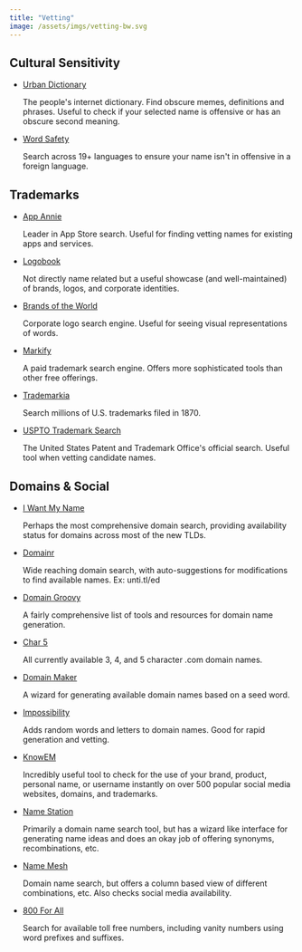 ```yaml
---
title: "Vetting"
image: /assets/imgs/vetting-bw.svg
---
```


Cultural Sensitivity
--------------------

- [Urban Dictionary](http://www.urbandictionary.com/)

  The people's internet dictionary. Find obscure memes, definitions and phrases. Useful to check if your selected name is offensive or has an obscure second meaning.

- [Word Safety](http://wordsafety.com/)

  Search across 19+ languages to ensure your name isn't in offensive in a foreign language.

Trademarks
----------

- [App Annie](https://www.appannie.com)

  Leader in App Store search. Useful for finding vetting names for existing apps and services.

- [Logobook](http://www.logobook.com/)

  Not directly name related but a useful showcase (and well-maintained) of brands, logos, and corporate identities.

- [Brands of the World](https://www.brandsoftheworld.com/)

  Corporate logo search engine. Useful for seeing visual representations of words.

- [Markify](http://www.markify.com/)

  A paid trademark search engine. Offers more sophisticated tools than other free offerings.

- [Trademarkia](http://www.trademarkia.com/)

  Search millions of U.S. trademarks filed in 1870.

- [USPTO Trademark Search](http://tmsearch.uspto.gov/bin/gate.exe?f=tess&state=4802:5z1ttd.1.1)

  The United States Patent and Trademark Office's official search. Useful tool when vetting candidate names.

Domains & Social
----------------

- [I Want My Name](https://iwantmyname.com/)

  Perhaps the most comprehensive domain search, providing availability
  status for domains across most of the new TLDs.

- [Domainr](https://domainr.com/)

  Wide reaching domain search, with auto-suggestions for modifications
  to find available names. Ex: unti.tl/ed

- [Domain Groovy](http://domaingroovy.com/)

  A fairly comprehensive list of tools and resources for domain name generation.

- [Char 5](http://www.char5.com/)

  All currently available 3, 4, and 5 character .com domain names.

- [Domain Maker](http://www.bustaname.com/word_maker)

  A wizard for generating available domain names based on a seed word.

- [Impossibility](http://impossibility.org/)

  Adds random words and letters to domain names. Good for rapid
  generation and vetting.

- [KnowEM](http://knowem.com/checkusernames.php?u=svpply)
  
  Incredibly useful tool to check for the use of your brand, product,
  personal name, or username instantly on over 500 popular social
  media websites, domains, and trademarks.

- [Name Station](http://www.namestation.com/)

  Primarily a domain name search tool, but has a wizard like interface
  for generating name ideas and does an okay job of offering synonyms,
  recombinations, etc.

- [Name Mesh](http://www.namemesh.com/)

  Domain name search, but offers a column based view of different
  combinations, etc. Also checks social media availability.
  
- [800 For All](https://www.800forall.com/SearchForNumbers.aspx)

  Search for available toll free numbers, including vanity numbers
  using word prefixes and suffixes.
